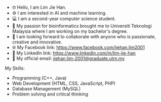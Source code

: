 - 🤓 Hello, I am Lim Jie Han.
- ⚙️ I am interested in AI and machine learning.
- 💻 I am a second-year computer science student.
- 🌱 My passion for bioinformatics brought me to Universiti Teknologi Malaysia where I am working on my bachelor's degree.
- 🤝 I am looking forward to collaborate with anyone who is passionate, creative and innovative.
- 🌐 My Facebook link: https://www.facebook.com/jiehan.lim2001
- 🔗 My LinkedIn link: https://www.linkedin.com/in/lim-jie-han
- 📧 My official email: jiehan.lim-2001@graduate.utm.my


My Skills:
- Programming (C++, Java)
- Web Development (HTML, CSS, JavaScript, PHP)
- Database Management (MySQL)
- Problem solving and critical thinking

